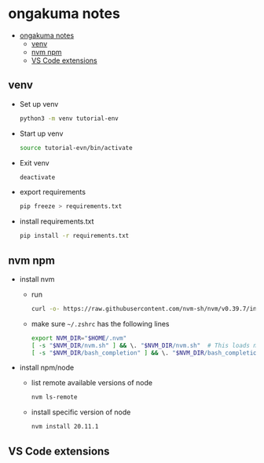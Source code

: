 # ongakuma notes

- [ongakuma notes](#ongakuma-notes)
  - [venv](#venv)
  - [nvm npm](#nvm-npm)
  - [VS Code extensions](#vs-code-extensions)

## venv

- Set up venv

  ``` bash
  python3 -m venv tutorial-env
  ```

- Start up venv

  ```bash
  source tutorial-evn/bin/activate
  ```

- Exit venv

  ```bash
  deactivate
  ```

- export requirements

  ```bash
  pip freeze > requirements.txt
  ```

- install requirements.txt

  ```bash
  pip install -r requirements.txt
  ```

## nvm npm

- install nvm
  - run

    ```bash
    curl -o- https://raw.githubusercontent.com/nvm-sh/nvm/v0.39.7/install.sh | bash
    ```
  
  - make sure `~/.zshrc` has the following lines

    ```bash
    export NVM_DIR="$HOME/.nvm"
    [ -s "$NVM_DIR/nvm.sh" ] && \. "$NVM_DIR/nvm.sh"  # This loads nvm
    [ -s "$NVM_DIR/bash_completion" ] && \. "$NVM_DIR/bash_completion"  # This loads nvm bash_completion
    ```

- install npm/node
  - list remote available versions of node

    ```bash
    nvm ls-remote
    ```

  - install specific version of node

    ```bash
    nvm install 20.11.1
    ```

## VS Code extensions

